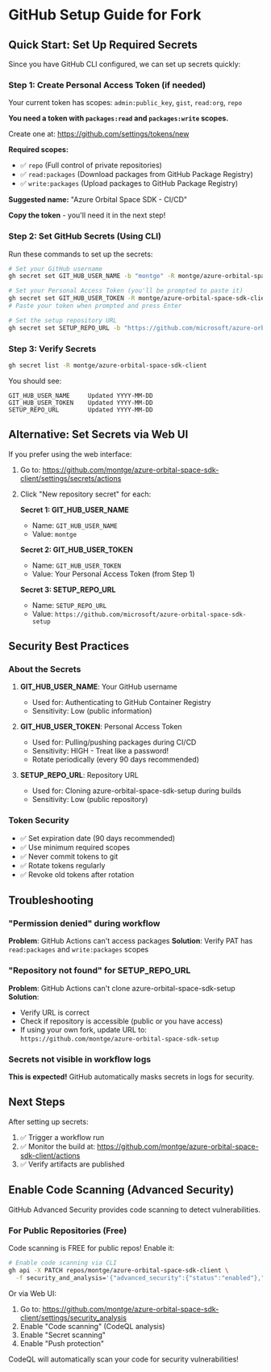 # GitHub Setup Guide for Fork

## Quick Start: Set Up Required Secrets

Since you have GitHub CLI configured, we can set up secrets quickly:

### Step 1: Create Personal Access Token (if needed)

Your current token has scopes: `admin:public_key`, `gist`, `read:org`, `repo`

**You need a token with `packages:read` and `packages:write` scopes.**

Create one at: https://github.com/settings/tokens/new

**Required scopes:**
- ✅ `repo` (Full control of private repositories)
- ✅ `read:packages` (Download packages from GitHub Package Registry)
- ✅ `write:packages` (Upload packages to GitHub Package Registry)

**Suggested name:** "Azure Orbital Space SDK - CI/CD"

**Copy the token** - you'll need it in the next step!

### Step 2: Set GitHub Secrets (Using CLI)

Run these commands to set up the secrets:

```bash
# Set your GitHub username
gh secret set GIT_HUB_USER_NAME -b "montge" -R montge/azure-orbital-space-sdk-client

# Set your Personal Access Token (you'll be prompted to paste it)
gh secret set GIT_HUB_USER_TOKEN -R montge/azure-orbital-space-sdk-client
# Paste your token when prompted and press Enter

# Set the setup repository URL
gh secret set SETUP_REPO_URL -b "https://github.com/microsoft/azure-orbital-space-sdk-setup" -R montge/azure-orbital-space-sdk-client
```

### Step 3: Verify Secrets

```bash
gh secret list -R montge/azure-orbital-space-sdk-client
```

You should see:
```
GIT_HUB_USER_NAME     Updated YYYY-MM-DD
GIT_HUB_USER_TOKEN    Updated YYYY-MM-DD
SETUP_REPO_URL        Updated YYYY-MM-DD
```

## Alternative: Set Secrets via Web UI

If you prefer using the web interface:

1. Go to: https://github.com/montge/azure-orbital-space-sdk-client/settings/secrets/actions

2. Click "New repository secret" for each:

   **Secret 1: GIT_HUB_USER_NAME**
   - Name: `GIT_HUB_USER_NAME`
   - Value: `montge`

   **Secret 2: GIT_HUB_USER_TOKEN**
   - Name: `GIT_HUB_USER_TOKEN`
   - Value: Your Personal Access Token (from Step 1)

   **Secret 3: SETUP_REPO_URL**
   - Name: `SETUP_REPO_URL`
   - Value: `https://github.com/microsoft/azure-orbital-space-sdk-setup`

## Security Best Practices

### About the Secrets

1. **GIT_HUB_USER_NAME**: Your GitHub username
   - Used for: Authenticating to GitHub Container Registry
   - Sensitivity: Low (public information)

2. **GIT_HUB_USER_TOKEN**: Personal Access Token
   - Used for: Pulling/pushing packages during CI/CD
   - Sensitivity: HIGH - Treat like a password!
   - Rotate periodically (every 90 days recommended)

3. **SETUP_REPO_URL**: Repository URL
   - Used for: Cloning azure-orbital-space-sdk-setup during builds
   - Sensitivity: Low (public repository)

### Token Security

- ✅ Set expiration date (90 days recommended)
- ✅ Use minimum required scopes
- ✅ Never commit tokens to git
- ✅ Rotate tokens regularly
- ✅ Revoke old tokens after rotation

## Troubleshooting

### "Permission denied" during workflow

**Problem**: GitHub Actions can't access packages
**Solution**: Verify PAT has `read:packages` and `write:packages` scopes

### "Repository not found" for SETUP_REPO_URL

**Problem**: GitHub Actions can't clone azure-orbital-space-sdk-setup
**Solution**:
- Verify URL is correct
- Check if repository is accessible (public or you have access)
- If using your own fork, update URL to: `https://github.com/montge/azure-orbital-space-sdk-setup`

### Secrets not visible in workflow logs

**This is expected!** GitHub automatically masks secrets in logs for security.

## Next Steps

After setting up secrets:

1. ✅ Trigger a workflow run
2. ✅ Monitor the build at: https://github.com/montge/azure-orbital-space-sdk-client/actions
3. ✅ Verify artifacts are published

## Enable Code Scanning (Advanced Security)

GitHub Advanced Security provides code scanning to detect vulnerabilities.

### For Public Repositories (Free)

Code scanning is FREE for public repos! Enable it:

```bash
# Enable code scanning via CLI
gh api -X PATCH repos/montge/azure-orbital-space-sdk-client \
  -f security_and_analysis='{"advanced_security":{"status":"enabled"},"secret_scanning":{"status":"enabled"},"secret_scanning_push_protection":{"status":"enabled"}}'
```

Or via Web UI:
1. Go to: https://github.com/montge/azure-orbital-space-sdk-client/settings/security_analysis
2. Enable "Code scanning" (CodeQL analysis)
3. Enable "Secret scanning"
4. Enable "Push protection"

CodeQL will automatically scan your code for security vulnerabilities!
